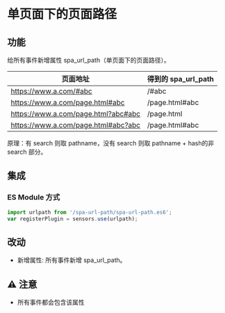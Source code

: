 # 单页面下的页面路径
## 功能
给所有事件新增属性 spa_url_path（单页面下的页面路径）。
   
| 页面地址 | 得到的 spa_url_path |
| ------ | ------ |
| https://www.a.com/#abc	 | /#abc|
|https://www.a.com/page.html#abc |	/page.html#abc |
|https://www.a.com/page.html?abc#abc|/page.html|
|https://www.a.com/page.html#abc?abc|/page.html#abc|
    
原理：有 search 则取 pathname，没有 search 则取 pathname + hash的非 search 部分。  

## 集成
### ES Module 方式
```javascript
import urlpath from '/spa-url-path/spa-url-path.es6';
var registerPlugin = sensors.use(urlpath);
```

## 改动
- 新增属性: 所有事件新增 spa_url_path。

## ⚠️ 注意
- 所有事件都会包含该属性
